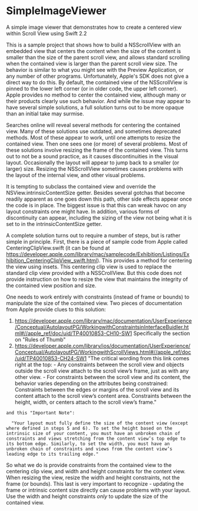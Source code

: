 # SimpleImageViewer
A simple image viewer that demonstrates how to create a centered view within Scroll View using Swift 2.2

This is a sample project that shows how to build a NSScrollView with an embedded view that centers the content when the size of the content is smaller than the size of the parent scroll view, and allows standard scrolling when the contained view is larger than the parent scroll view size.  The behavior is similar to what you might see with the Preview Application, or any number of other programs.  Unfortunately, Apple's SDK does not give a direct way to do this. By default, the contained view of the NSScrollView is pinned to the lower left corner (or in older code, the upper left corner). Apple provides no method to center the contained view, although many or their products clearly use such behavior.  And while the issue may appear to have several simple solutions, a full solution turns out to be more opaque than an initial take may surmise.  

Searches online will reveal several methods for centering the contained view.  Many of these solutions use outdated, and sometimes deprecated methods.  Most of these appear to work, until one attempts to resize the contained view.  Then one sees one (or more) of several problems.  Most of these solutions involve resizing the frame of the contained view.  This turns out to not be a sound practice, as it causes discontinuities in the visual layout.  Occasionally the layout will appear to jump back to a smaller (or larger) size.  Resizing the NSScrollView sometimes causes problems with the layout of the internal view, and other visual problems.

It is tempting to subclass the contained view and override the NSView.intrinsicContentSize getter.  Besides several gotchas that become readily apparent as one goes down this path, other side effects appear once the code is in place.  The biggest issue is that this can wreak havoc on any layout constraints one might have.  In addition, various forms of discontinuity can appear, including the sizing of the view not being what it is set to in the intrinsicContentSize getter. 

A complete solution turns out to require a number of steps, but is rather simple in principle.  First, there is a piece of sample code from Apple called CenteringClipView.swift (it can be found at https://developer.apple.com/library/mac/samplecode/Exhibition/Listings/Exhibition_CenteringClipView_swift.html).  This provides a method for centering the view using insets. This centering clip view is used to replace the standard clip view provided with a NSSCrollView. But this code does not provide instruction on how to resize the view that maintains the integrity of the contained view position and size.

One needs to work entirely with constraints (instead of frame or bounds) to manipulate the size of the contained view.  Two pieces of documentation from Apple provide clues to this solution: 
  1. https://developer.apple.com/library/mac/documentation/UserExperience/Conceptual/AutolayoutPG/WorkingwithConstraintsinInterfaceBuidler.html#//apple_ref/doc/uid/TP40010853-CH10-SW1 
      Specifically the section on "Rules of Thumb"
  2. https://developer.apple.com/library/ios/documentation/UserExperience/Conceptual/AutolayoutPG/WorkingwithScrollViews.html#//apple_ref/doc/uid/TP40010853-CH24-SW1
      "The critical wording from this link comes right at the top:
         - Any constraints between the scroll view and objects outside the scroll view attach to the scroll view’s frame, just as with any other view.
         - For constraints between the scroll view and its content, the behavior varies depending on the attributes being constrained:
          Constraints between the edges or margins of the scroll view and its content attach to the scroll view’s content area.
          Constraints between the height, width, or centers attach to the scroll view’s frame."
          
    and this "Important Note":
    
      "Your layout must fully define the size of the content view (except where defined in steps 5 and 6). To set the height based on the intrinsic size of your content, you must have an unbroken chain of constraints and views stretching from the content view’s top edge to its bottom edge. Similarly, to set the width, you must have an unbroken chain of constraints and views from the content view’s leading edge to its trailing edge."
          
So what we do is provide constraints from the contained view to the centering clip view, and width and height constraints for the content view.  When resizing the view, resize the width and height constraints, not the frame (or bounds).  This last is very important to recognize - updating the frame or intrinsic content size directly can cause problems with your layout.  Use the width and height constraints *only* to update the size of the contained view.



